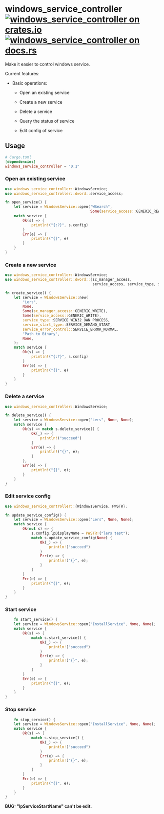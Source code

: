 windows_service_controller[![windows_service_controller on crates.io](https://img.shields.io/crates/v/windows_service_controller)](https://crates.io/crates/windows_service_controller)[![windows_service_controller on docs.rs](https://docs.rs/winreg/badge.svg)](https://docs.rs/windows_service_controller)
======

Make it easier to control windows service.

Current features:

* Basic operations:

    * Open an existing service

    * Create a new service

    * Delete a service

    * Query the status of service

    * Edit config of service

## Usage

```toml
# Cargo.toml
[dependencies]
windows_service_controller = "0.1"
```

### Open an existing service

```rust
use windows_service_controller::WindowsService;
use windows_service_controller::dword::service_access;

fn open_service() {
    let service = WindowsService::open("WSearch",
                                       Some(service_access::GENERIC_READ), None);
    match service {
        Ok(s) => {
            println!("{:?}", s.config)
        }
        Err(e) => {
            println!("{}", e)
        }
    }
}
```

### Create a new service

```rust
use windows_service_controller::WindowsService;
use windows_service_controller::dword::{sc_manager_access,
                                        service_access, service_type, service_start_type, service_error_control};

fn create_service() {
    let service = WindowsService::new(
        "Lers",
        None,
        Some(sc_manager_access::GENERIC_WRITE),
        Some(service_access::GENERIC_WRITE),
        service_type::SERVICE_WIN32_OWN_PROCESS,
        service_start_type::SERVICE_DEMAND_START,
        service_error_control::SERVICE_ERROR_NORMAL,
        "Path to Binary",
        None,
    );
    match service {
        Ok(s) => {
            println!("{:?}", s.config)
        }
        Err(e) => {
            println!("{}", e)
        }
    }
}
```

### Delete a service

```rust
use windows_service_controller::WindowsService;

fn delete_service() {
    let service = WindowsService::open("Lers", None, None);
    match service {
        Ok(s) => match s.delete_service() {
            Ok(_) => {
                println!("succeed")
            }
            Err(e) => {
                println!("{}", e);
            }
        },
        Err(e) => {
            println!("{}", e);
        }
    }
}
```

### Edit service config

```rust
use windows_service_controller::{WindowsService, PWSTR};

fn update_service_config() {
    let service = WindowsService::open("Lers", None, None);
    match service {
        Ok(mut s) => {
            s.config.lpDisplayName = PWSTR!("lers test");
            match s.update_service_config(None) {
                Ok(_) => {
                    println!("succeed")
                }
                Err(e) => {
                    println!("{}", e);
                }
            }
        }
        Err(e) => {
            println!("{}", e);
        }
    }
}
```

### Start service

```rust
    fn start_service() {
    let service = WindowsService::open("InstallService", None, None);
    match service {
        Ok(s) => {
            match s.start_service() {
                Ok(_) => {
                    println!("succeed")
                }
                Err(e) => {
                    println!("{}", e);
                }
            }
        }
        Err(e) => {
            println!("{}", e);
        }
    }
}
```

### Stop service

```rust
    fn stop_service() {
    let service = WindowsService::open("InstallService", None, None);
    match service {
        Ok(s) => {
            match s.stop_service() {
                Ok(_) => {
                    println!("succeed")
                }
                Err(e) => {
                    println!("{}", e);
                }
            }
        }
        Err(e) => {
            println!("{}", e);
        }
    }
}
```

**BUG: "lpServiceStartName" can't be edit.**

​    
